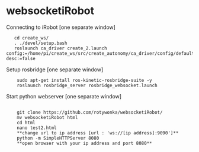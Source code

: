 # websocketiRobot

Connecting to iRobot [one separate window]

```
   cd create_ws/
   . ./devel/setup.bash
   roslaunch ca_driver create_2.launch config:=/home/pi/create_ws/src/create_autonomy/ca_driver/config/default.yaml desc:=false

```

Setup rosbridge  [one separate window]

```
    sudo apt-get install ros-kinetic-rosbridge-suite -y
    roslaunch rosbridge_server rosbridge_websocket.launch 

```

Start python webserver  [one separate window]

```
    
    git clone https://github.com/rotywonka/websocketiRobot/
    mv websocketiRobot html 
    cd html
    nano test2.html
    **change url to ip address [url : 'ws://[ip address]:9090']**
    python -m SimpleHTTPServer 8080
    **open browser with your ip address and port 8080**

```
